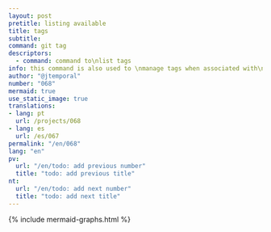 ```yaml
---
layout: post
pretitle: listing available
title: tags
subtitle:
command: git tag
descriptors:
  - command: command to\nlist tags
info: this command is also used to \nmanage tags when associated with\nother commands and options
author: "@jtemporal"
number: "068"
mermaid: true
use_static_image: true
translations:
- lang: pt
  url: /projects/068
- lang: es
  url: /es/067
permalink: "/en/068"
lang: "en"
pv:
  url: "/en/todo: add previous number"
  title: "todo: add previous title"
nt:
  url: "/en/todo: add next number"
  title: "todo: add next title"
---
```


{% include mermaid-graphs.html %}
